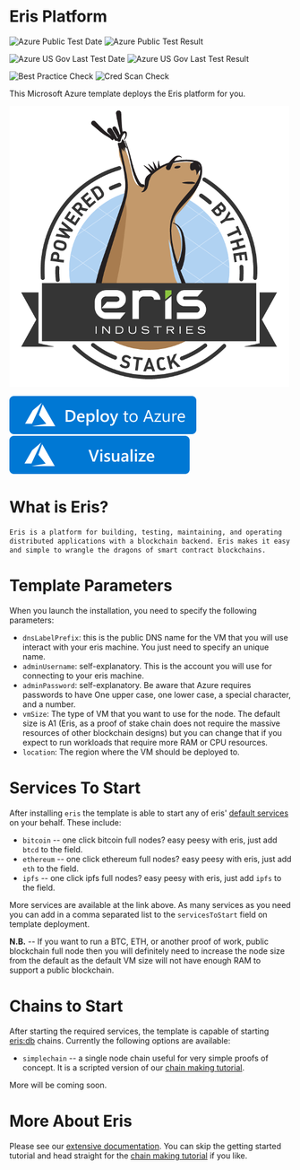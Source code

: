 # Eris Platform

![Azure Public Test Date](https://azurequickstartsservice.blob.core.windows.net/badges/eris-platform/PublicLastTestDate.svg)
![Azure Public Test Result](https://azurequickstartsservice.blob.core.windows.net/badges/eris-platform/PublicDeployment.svg)

![Azure US Gov Last Test Date](https://azurequickstartsservice.blob.core.windows.net/badges/eris-platform/FairfaxLastTestDate.svg)
![Azure US Gov Last Test Result](https://azurequickstartsservice.blob.core.windows.net/badges/eris-platform/FairfaxDeployment.svg)

![Best Practice Check](https://azurequickstartsservice.blob.core.windows.net/badges/eris-platform/BestPracticeResult.svg)
![Cred Scan Check](https://azurequickstartsservice.blob.core.windows.net/badges/eris-platform/CredScanResult.svg)

This Microsoft Azure template deploys the Eris platform for you.

![Eris-Platform](https://raw.githubusercontent.com/Azure/azure-quickstart-templates/master/eris-platform/images/eris_platform.png)

[![Deploy to Azure](https://raw.githubusercontent.com/Azure/azure-quickstart-templates/master/1-CONTRIBUTION-GUIDE/images/deploytoazure.svg?sanitize=true)](https://portal.azure.com/#create/Microsoft.Template/uri/https%3A%2F%2Fraw.githubusercontent.com%2FAzure%2Fazure-quickstart-templates%2Fmaster%2Feris-platform%2Fazuredeploy.json)
[![Visualize](https://raw.githubusercontent.com/Azure/azure-quickstart-templates/master/1-CONTRIBUTION-GUIDE/images/visualizebutton.svg?sanitize=true)](http://armviz.io/#/?load=https%3A%2F%2Fraw.githubusercontent.com%2FAzure%2Fazure-quickstart-templates%2Fmaster%2Feris-platform%2Fazuredeploy.json)

# What is Eris?

```
Eris is a platform for building, testing, maintaining, and operating
distributed applications with a blockchain backend. Eris makes it easy
and simple to wrangle the dragons of smart contract blockchains.
```

# Template Parameters

When you launch the installation, you need to specify the following parameters:

- `dnsLabelPrefix`: this is the public DNS name for the VM that you will use
  interact with your eris machine. You just need to specify an unique name.
- `adminUsername`: self-explanatory. This is the account you will use for
  connecting to your eris machine.
- `adminPassword`: self-explanatory. Be aware that Azure requires passwords to
  have One upper case, one lower case, a special character, and a number.
- `vmSize`: The type of VM that you want to use for the node. The default size
  is A1 (Eris, as a proof of stake chain does not require the massive resources
  of other blockchain designs) but you can change that if you expect to run
  workloads that require more RAM or CPU resources.
- `location`: The region where the VM should be deployed to.

# Services To Start

After installing `eris` the template is able to start any of eris'
[default services](https://github.com/eris-ltd/eris-services) on your behalf.
These include:

- `bitcoin` -- one click bitcoin full nodes? easy peesy with eris, just add
  `btcd` to the field.
- `ethereum` -- one click ethereum full nodes? easy peesy with eris, just add
  `eth` to the field.
- `ipfs` -- one click ipfs full nodes? easy peesy with eris, just add `ipfs` to
  the field.

More services are available at the link above. As many services as you need you
can add in a comma separated list to the `servicesToStart` field on template
deployment.

**N.B.** -- If you want to run a BTC, ETH, or another proof of work, public
blockchain full node then you will definitely need to increase the node size
from the default as the default VM size will not have enough RAM to support a
public blockchain.

# Chains to Start

After starting the required services, the template is capable of starting
[eris:db](https://erisindustries.com/components/erisdb/) chains. Currently the
following options are available:

- `simplechain` -- a single node chain useful for very simple proofs of concept.
  It is a scripted version of our
  [chain making tutorial](https://docs.erisindustries.com/tutorials/chainmaking/).

More will be coming soon.

# More About Eris

Please see our [extensive documentation](https://docs.erisindustries.com). You
can skip the getting started tutorial and head straight for the
[chain making tutorial](https://docs.erisindustries.com/tutorials/chainmaking/)
if you like.
